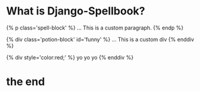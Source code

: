 # What is Django-Spellbook?


{% p class='spell-block' %}
... This is a custom paragraph.
{% endp %}

{% div class='potion-block' id='funny' %}
... This is a custom div
{% enddiv %}

{% div style='color:red;' %}
yo yo yo
{% enddiv %}

# the end